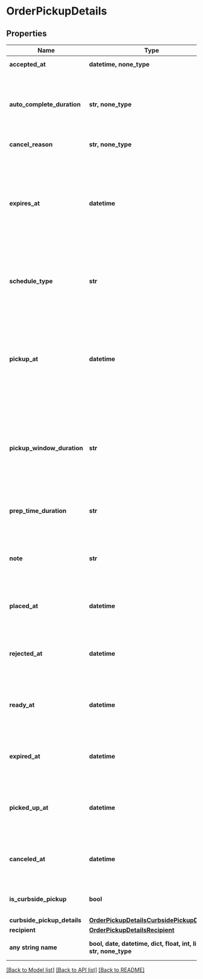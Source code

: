 # OrderPickupDetails


## Properties
Name | Type | Description | Notes
------------ | ------------- | ------------- | -------------
**accepted_at** | **datetime, none_type** |  | [optional] [readonly] 
**auto_complete_duration** | **str, none_type** | The duration of time after which an open and accepted pickup fulfillment is automatically moved to the COMPLETED state. The duration must be in RFC 3339 format (for example, &#39;P1W3D&#39;). | [optional] 
**cancel_reason** | **str, none_type** | A description of why the pickup was canceled. | [optional] 
**expires_at** | **datetime** | Indicating when this fulfillment expires if it is not accepted. The timestamp must be in RFC 3339 format (for example, \&quot;2016-09-04T23:59:33.123Z\&quot;). The expiration time can only be set up to 7 days in the future. If &#x60;expires_at&#x60; is not set, this pickup fulfillment is automatically accepted when  placed. | [optional] 
**schedule_type** | **str** | The schedule type of the pickup fulfillment. | [optional]  if omitted the server will use the default value of "scheduled"
**pickup_at** | **datetime** | The timestamp that represents the start of the pickup window. Must be in RFC 3339 timestamp format, e.g.,  \&quot;2016-09-04T23:59:33.123Z\&quot;.  For fulfillments with the schedule type &#x60;ASAP&#x60;, this is automatically set to the current time plus the expected duration to prepare the fulfillment. | [optional] 
**pickup_window_duration** | **str** | The window of time in which the order should be picked up after the &#x60;pickup_at&#x60; timestamp. Must be in RFC 3339 duration format, e.g., \&quot;P1W3D\&quot;. Can be used as an informational guideline for merchants. | [optional] 
**prep_time_duration** | **str** | The duration of time it takes to prepare this fulfillment. The duration must be in RFC 3339 format (for example, \&quot;P1W3D\&quot;). | [optional] 
**note** | **str** | A note meant to provide additional instructions about the pickup fulfillment displayed in the Square Point of Sale application and set by the API. | [optional] 
**placed_at** | **datetime** | Indicating when the fulfillment was placed. The timestamp must be in RFC 3339 format (for example, \&quot;2016-09-04T23:59:33.123Z\&quot;). | [optional] 
**rejected_at** | **datetime** | Indicating when the fulfillment was rejected. The timestamp must be in RFC 3339 format (for example, \&quot;2016-09-04T23:59:33.123Z\&quot;). | [optional] 
**ready_at** | **datetime** | Indicating when the fulfillment is marked as ready for pickup. The timestamp must be in RFC 3339 format (for example, \&quot;2016-09-04T23:59:33.123Z\&quot;). | [optional] 
**expired_at** | **datetime** | Indicating when the fulfillment expired. The timestamp must be in RFC 3339 format (for example, \&quot;2016-09-04T23:59:33.123Z\&quot;). | [optional] 
**picked_up_at** | **datetime** | Indicating when the fulfillment was picked up by the recipient. The timestamp must be in RFC 3339 format (for example, \&quot;2016-09-04T23:59:33.123Z\&quot;). | [optional] 
**canceled_at** | **datetime** | Indicating when the fulfillment was canceled. The timestamp must be in RFC 3339 format (for example, \&quot;2016-09-04T23:59:33.123Z\&quot;). | [optional] 
**is_curbside_pickup** | **bool** | If set to &#x60;true&#x60;, indicates that this pickup order is for curbside pickup, not in-store pickup. | [optional] 
**curbside_pickup_details** | [**OrderPickupDetailsCurbsidePickupDetails**](OrderPickupDetailsCurbsidePickupDetails.md) |  | [optional] 
**recipient** | [**OrderPickupDetailsRecipient**](OrderPickupDetailsRecipient.md) |  | [optional] 
**any string name** | **bool, date, datetime, dict, float, int, list, str, none_type** | any string name can be used but the value must be the correct type | [optional]

[[Back to Model list]](../../README.md#documentation-for-models) [[Back to API list]](../../README.md#documentation-for-api-endpoints) [[Back to README]](../../README.md)


